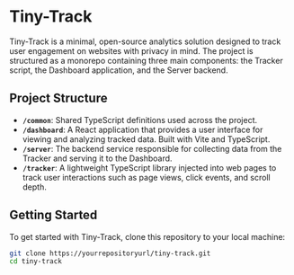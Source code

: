 # Tiny-Track

Tiny-Track is a minimal, open-source analytics solution designed to track user engagement on websites with privacy in mind. The project is structured as a monorepo containing three main components: the Tracker script, the Dashboard application, and the Server backend.

## Project Structure

- **`/common`**: Shared TypeScript definitions used across the project.
- **`/dashboard`**: A React application that provides a user interface for viewing and analyzing tracked data. Built with Vite and TypeScript.
- **`/server`**: The backend service responsible for collecting data from the Tracker and serving it to the Dashboard.
- **`/tracker`**: A lightweight TypeScript library injected into web pages to track user interactions such as page views, click events, and scroll depth.

## Getting Started

To get started with Tiny-Track, clone this repository to your local machine:

```bash
git clone https://yourrepositoryurl/tiny-track.git
cd tiny-track
```
